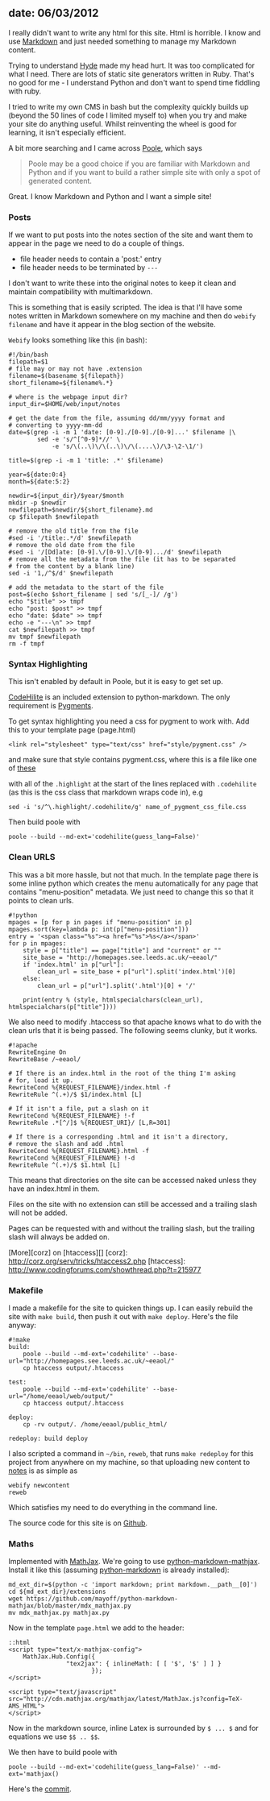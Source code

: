 date: 06/03/2012
---

I really didn't want to write any html for this site. Html is horrible.
I know and use [Markdown][md] and just needed something to manage my Markdown
content.

[md]: http://daringfireball.net/projects/markdown/

Trying to understand [Hyde][] made my head hurt. It was too complicated
for what I need. There are lots of static site generators written in Ruby.
That's no good for me - I understand Python and don't want to spend
time fiddling with ruby.

[Hyde]: http://ringce.com/hyde

I tried to write my own CMS in bash but the complexity quickly builds up 
(beyond the 50 lines of code I limited myself to) when you try and make your
site do anything useful. Whilst reinventing the wheel is good for learning,
it isn't especially efficient. 

A bit more searching and I came across [Poole], which says

>   Poole may be a good choice if you are familiar with Markdown and Python
>   and if you want to build a rather simple site with only a spot of
>   generated content.

[Poole]: https://bitbucket.org/obensonne/poole/overview

Great. I know Markdown and Python and I want a simple site!

### Posts ###

If we want to put posts into the notes section of the site and want
them to appear in the page we need to do a couple of things.

+ file header needs to contain a 'post:' entry
+ file header needs to be terminated by `---`

I don't want to write these into the original notes to keep it clean and
maintain compatibility with multimarkdown.  

This is something that is easily scripted. The idea is that I'll have some
notes written in Markdown somewhere on my machine and then do `webify filename`
and have it appear in the blog section of the website.

`Webify` looks something like this (in bash):

    #!/bin/bash
    filepath=$1
    # file may or may not have .extension
    filename=$(basename ${filepath})
    short_filename=${filename%.*}

    # where is the webpage input dir?
    input_dir=$HOME/web/input/notes

    # get the date from the file, assuming dd/mm/yyyy format and
    # converting to yyyy-mm-dd
    date=$(grep -i -m 1 'date: [0-9]./[0-9]./[0-9]...' $filename |\
            sed -e 's/^[^0-9]*//' \
                -e 's/\(..\)\/\(..\)\/\(....\)/\3-\2-\1/')

    title=$(grep -i -m 1 'title: .*' $filename)

    year=${date:0:4}
    month=${date:5:2}

    newdir=${input_dir}/$year/$month
    mkdir -p $newdir
    newfilepath=$newdir/${short_filename}.md
    cp $filepath $newfilepath

    # remove the old title from the file
    #sed -i '/title:.*/d' $newfilepath
    # remove the old date from the file
    #sed -i '/[Dd]ate: [0-9].\/[0-9].\/[0-9].../d' $newfilepath
    # remove all the metadata from the file (it has to be separated
    # from the content by a blank line)
    sed -i '1,/^$/d' $newfilepath

    # add the metadata to the start of the file
    post=$(echo $short_filename | sed 's/[_-]/ /g')
    echo "$title" >> tmpf
    echo "post: $post" >> tmpf
    echo "date: $date" >> tmpf
    echo -e "---\n" >> tmpf
    cat $newfilepath >> tmpf
    mv tmpf $newfilepath
    rm -f tmpf


### Syntax Highlighting ###

This isn't enabled by default in Poole, but it is easy to get set up.

[CodeHilite][] is an included extension to python-markdown. The only
requirement is [Pygments][].

[CodeHilite]: http://freewisdom.org/projects/python-markdown/CodeHilite
[Pygments]: http://pygments.org/

To get syntax highlighting you need a css for pygment to work with.
Add this to your template page (page.html)

    <link rel="stylesheet" type="text/css" href="style/pygment.css" />
    
and make sure that style contains pygment.css, where this is a file
like one of [these][css-ex]

[css-ex]: https://github.com/icco/pygments-css

with all of the `.highlight` at the start of the lines replaced with
`.codehilite` (as this is the css class that markdown wraps code in),
e.g

    sed -i 's/^\.highlight/.codehilite/g' name_of_pygment_css_file.css

Then build poole with 

    poole --build --md-ext='codehilite(guess_lang=False)'

### Clean URLS ###

This was a bit more hassle, but not that much. In the template page
there is some inline python which creates the menu automatically for
any page that contains "menu-position" metadata. We just need to change
this so that it points to clean urls.

    #!python
    mpages = [p for p in pages if "menu-position" in p]
    mpages.sort(key=lambda p: int(p["menu-position"]))
    entry = '<span class="%s"><a href="%s">%s</a></span>'
    for p in mpages:
        style = p["title"] == page["title"] and "current" or ""
        site_base = "http://homepages.see.leeds.ac.uk/~eeaol/"
        if 'index.html' in p["url"]:
            clean_url = site_base + p["url"].split('index.html')[0]
        else:
            clean_url = p["url"].split('.html')[0] + '/'
        
        print(entry % (style, htmlspecialchars(clean_url), htmlspecialchars(p["title"])))

We also need to modify .htaccess so that apache knows what to do with
the clean urls that it is being passed. The following seems clunky, but
it works.


    #!apache
    RewriteEngine On
    RewriteBase /~eeaol/

    # If there is an index.html in the root of the thing I'm asking
    # for, load it up.
    RewriteCond %{REQUEST_FILENAME}/index.html -f
    RewriteRule ^(.+)/$ $1/index.html [L]

    # If it isn't a file, put a slash on it
    RewriteCond %{REQUEST_FILENAME} !-f
    RewriteRule .*[^/]$ %{REQUEST_URI}/ [L,R=301]

    # If there is a corresponding .html and it isn't a directory,
    # remove the slash and add .html
    RewriteCond %{REQUEST_FILENAME}.html -f
    RewriteCond %{REQUEST_FILENAME} !-d
    RewriteRule ^(.+)/$ $1.html [L]

This means that directories on the site can be accessed naked
unless they have an index.html in them.

Files on the site with no extension can still be accessed and
a trailing slash will not be added.

Pages can be requested with and without the trailing slash,
but the trailing slash will always be added on.

[More][corz] on [htaccess][]
[corz]: http://corz.org/serv/tricks/htaccess2.php
[htaccess]: http://www.codingforums.com/showthread.php?t=215977

### Makefile ###

I made a makefile for the site to quicken things up. I can easily rebuild the
site with `make build`, then push it out with `make deploy`. Here's the file
anyway:

    #!make
    build: 
        poole --build --md-ext='codehilite' --base-url="http://homepages.see.leeds.ac.uk/~eeaol/"
        cp htaccess output/.htaccess

    test:
        poole --build --md-ext='codehilite' --base-url="/home/eeaol/web/output/"
        cp htaccess output/.htaccess

    deploy:
        cp -rv output/. /home/eeaol/public_html/

    redeploy: build deploy

I also scripted a command in `~/bin`, `reweb`, that runs `make redeploy` for
this project from anywhere on my machine, so that uploading new content to
[notes][] is as simple as

    webify newcontent 
    reweb

Which satisfies my need to do everything in the command line.

[notes]: http://homepages.see.leeds.ac.uk/~eeaol/notes/

The source code for this site is on [Github][].

[Github]: https://github.com/aaren/web

### Maths ###

Implemented with [MathJax][]. We're going to use [python-markdown-mathjax][].
Install it like this (assuming [python-markdown][] is already installed):

    md_ext_dir=$(python -c 'import markdown; print markdown.__path__[0]')
    cd ${md_ext_dir}/extensions
    wget https://github.com/mayoff/python-markdown-mathjax/blob/master/mdx_mathjax.py
    mv mdx_mathjax.py mathjax.py

[MathJax]: http://www.mathjax.org/
[python-markdown-mathjax]: https://github.com/mayoff/python-markdown-mathjax
[python-markdown]: http://pypi.python.org/pypi/Markdown/

Now in the template `page.html` we add to the header:

    ::html
    <script type="text/x-mathjax-config">
        MathJax.Hub.Config({
                    "tex2jax": { inlineMath: [ [ '$', '$' ] ] }
                           });
    </script>

    <script type="text/javascript"
    src="http://cdn.mathjax.org/mathjax/latest/MathJax.js?config=TeX-AMS_HTML">
    </script>

Now in the markdown source, inline Latex is surrounded by `$ ... $` and for
equations we use `$$ .. $$`.

We then have to build poole with 

    poole --build --md-ext='codehilite(guess_lang=False)' --md-ext='mathjax()

Here's the [commit](https://github.com/aaren/web/commit/b9feafb).
